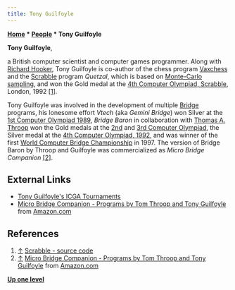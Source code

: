 ```yaml
---
title: Tony Guilfoyle
---
```

**[Home](Home "Home") \* [People](People "People") \* Tony Guilfoyle**


**Tony Guilfoyle**,  

a British computer scientist and computer games programmer. 
Along with [Richard Hooker](Richard_Hooker "Richard Hooker"), Tony Guilfoyle is co-author of the chess program [Vaxchess](Vaxchess "Vaxchess") and the [Scrabble](index.php?title=Scrabble&action=edit&redlink=1 "Scrabble (page does not exist)") program *Quetzal*, which is based on [Monte-Carlo sampling](https://en.wikipedia.org/wiki/Monte_Carlo_method), and won the Gold medal at the [4th Computer Olympiad, Scrabble](4th_Computer_Olympiad#Scrabble "4th Computer Olympiad"), London, 1992 <a id="cite-note-1" href="#cite-ref-1">[1]</a>. 






Tony Guilfoyle was involved in the development of multiple [Bridge](index.php?title=Bridge&action=edit&redlink=1 "Bridge (page does not exist)") programs, his lonesome effort *Vtech* (aka *Gemini Bridge*) won Silver at the [1st Computer Olympiad 1989](1st_Computer_Olympiad#Bridge "1st Computer Olympiad"), 
*Bridge Baron* in collaboration with [Thomas A. Throop](Thomas_A._Throop "Thomas A. Throop") won the Gold medals at the [2nd](2nd_Computer_Olympiad#Bridg "2nd Computer Olympiad") and [3rd Computer Olympiad](3rd_Computer_Olympiad#Bridge "3rd Computer Olympiad"), the Silver medal at the [4th Computer Olympiad, 1992](4th_Computer_Olympiad#Bridge "4th Computer Olympiad"), and was winner of the first [World Computer Bridge Championship](https://en.wikipedia.org/wiki/Computer_bridge#World_Computer-Bridge_Championship) in 1997. The version of Bridge Baron by Throop and Guilfoyle was commercialized as *Micro Bridge Companion* <a id="cite-note-2" href="#cite-ref-2">[2]</a>.



## External Links


* [Tony Guilfoyle's ICGA Tournaments](https://www.game-ai-forum.org/icga-tournaments/person.php?id=265)
* [Micro Bridge Companion - Programs by Tom Throop and Tony Guilfoyle](https://www.amazon.com/BRIDGE-COMPANION-DISKETTE-PROGRAMS-GUILFOYLE/dp/B000KX4VPC) from [Amazon.com](https://en.wikipedia.org/wiki/Amazon.com)


## References


1. <a id="cite-ref-1" href="#cite-note-1">↑</a> [Scrabble - source code](http://www.gtoal.com/scrabble/scrabble.html)
2. <a id="cite-ref-2" href="#cite-note-2">↑</a> [Micro Bridge Companion - Programs by Tom Throop and Tony Guilfoyle](https://www.amazon.com/BRIDGE-COMPANION-DISKETTE-PROGRAMS-GUILFOYLE/dp/B000KX4VPC) from [Amazon.com](https://en.wikipedia.org/wiki/Amazon.com)

**[Up one level](People "People")**







 
